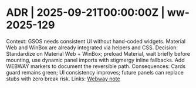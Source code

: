 # ADR | 2025-09-21T00:00:00Z | ww-2025-129

Context: GSOS needs consistent UI without hand-coded widgets. Material Web and WinBox are already integrated via helpers and CSS.
Decision: Standardize on Material Web + WinBox; preload Material, wait briefly before mounting, use dynamic panel imports with stigmergy inline fallbacks. Add WEBWAY markers to document the reversible path.
Consequences: Cards guard remains green; UI consistency improves; future panels can replace stubs with zero break risk.
Links: [Webway note](../../../../scaffolds/webway_gsos_material_winbox_standard.md)

